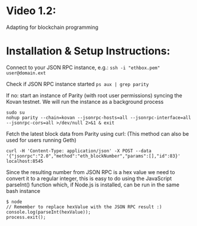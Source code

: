 # Video 1.2: 
Adapting for blockchain programming

# Installation & Setup Instructions:

Connect to your JSON RPC instance, e.g.:
`ssh -i "ethbox.pem" user@domain.ext`

Check if JSON RPC instance started
`ps aux | grep parity`

If no:
start an instance of Parity (with root user permissions) syncing the Kovan testnet. We will run the instance as a background process

```
sudo su
nohup parity --chain=kovan --jsonrpc-hosts=all --jsonrpc-interface=all --jsonrpc-cors=all >/dev/null 2>&1 & exit
```
Fetch the latest block data from Parity using curl:
(This method can also be used for users running Geth)

`curl -H 'Content-Type: application/json' -X POST --data '{"jsonrpc":"2.0","method":"eth_blockNumber","params":[],"id":83}' localhost:8545`

Since the resulting number from JSON RPC is a hex value we need to convert it to a regular integer, this is easy to do using the JavaScript parseInt() function which, if Node.js is installed, can be run in the same bash instance

```
$ node
// Remember to replace hexValue with the JSON RPC result :)
console.log(parseInt(hexValue));
process.exit();
```
